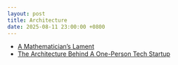 ```yaml
---
layout: post
title: Architecture
date: 2025-08-11 23:00:00 +0800
---
```


- [A Mathematician’s Lament](https://worrydream.com/refs/Lockhart_2002_-_A_Mathematician's_Lament.pdf)
- [The Architecture Behind A One-Person Tech Startup](https://anthonynsimon.com/blog/one-man-saas-architecture/)
